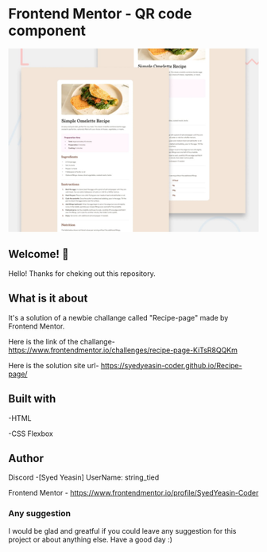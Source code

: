# Frontend Mentor - QR code component

![Design preview for the QR code component coding challenge](./design/preview.jpg)

## Welcome! 👋

Hello! Thanks for cheking out this repository.

## What is it about

It's a solution of a newbie challange called "Recipe-page" made by Frontend Mentor.

Here is the link of the challange-
https://www.frontendmentor.io/challenges/recipe-page-KiTsR8QQKm

Here is the solution site url-
https://syedyeasin-coder.github.io/Recipe-page/

## Built with

-HTML

-CSS Flexbox

## Author

Discord -[Syed Yeasin] UserName: string_tied

Frontend Mentor - https://www.frontendmentor.io/profile/SyedYeasin-Coder

### Any suggestion

I would be glad and greatful if you could leave any suggestion for this project or about anything else. Have a good day :)
